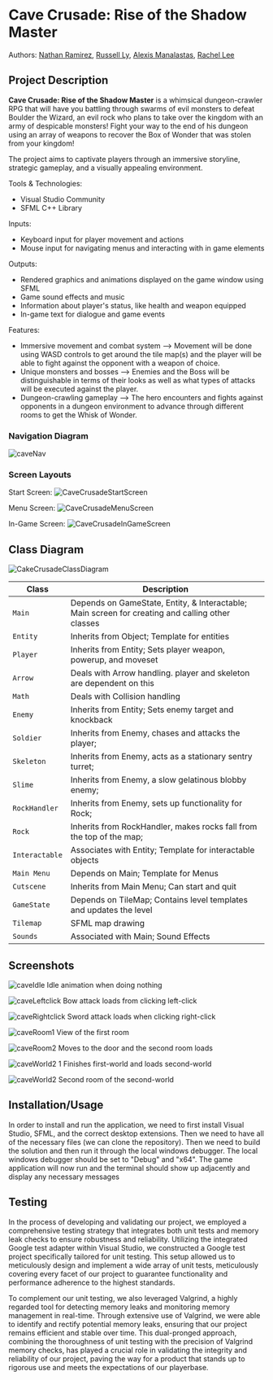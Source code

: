 # Cave Crusade: Rise of the Shadow Master
 Authors: [Nathan Ramirez](https://github.com/ramirez-nathan), 
            [Russell Ly](https://github.com/Ampherost), 
            [Alexis Manalastas](https://github.com/amana032), 
            [Rachel Lee](https://github.com/rache11ee)

## Project Description
 **Cave Crusade: Rise of the Shadow Master** is a whimsical dungeon-crawler RPG that will have you battling through swarms of evil monsters to defeat Boulder the Wizard, an evil rock who plans to take over the kingdom with an army of despicable monsters! Fight your way to the end of his dungeon using an array of weapons to recover the Box of Wonder that was stolen from your kingdom! 

The project aims to captivate players through an immersive storyline, strategic gameplay, and a visually appealing environment.

 Tools & Technologies:
* Visual Studio Community
* SFML C++ Library

 Inputs:
* Keyboard input for player movement and actions
* Mouse input for navigating menus and interacting with in game elements

 Outputs:
* Rendered graphics and animations displayed on the game window using SFML
* Game sound effects and music
* Information about player's status, like health and weapon equipped
* In-game text for dialogue and game events 

 Features:
 * Immersive movement and combat system --> Movement will be done using WASD controls to get around the tile map(s) and the player will be able to fight against the opponent with a weapon of choice.
 * Unique monsters and bosses --> Enemies and the Boss will be distinguishable in terms of their looks as well as what types of attacks will be executed against the player.
 * Dungeon-crawling gameplay --> The hero encounters and fights against opponents in a dungeon environment to advance through different rooms to get the Whisk of Wonder.

### Navigation Diagram
![caveNav](https://github.com/cs100/final-project-amana032-rlee205-rly014-nrami112/assets/156261930/e50224f3-62bc-40a0-8f93-a95e0ea631a8)


### Screen Layouts
Start Screen:
![CaveCrusadeStartScreen](https://github.com/cs100/final-project-amana032-rlee205-rly014-nrami112/assets/136412424/04672150-48c8-4f90-b208-026b84f8847f)

Menu Screen: 
![CaveCrusadeMenuScreen](https://github.com/cs100/final-project-amana032-rlee205-rly014-nrami112/assets/136412424/99c0eaeb-a8a6-4b30-8d0e-24a48d2c6bed)

In-Game Screen:
![CaveCrusadeInGameScreen](https://github.com/cs100/final-project-amana032-rlee205-rly014-nrami112/assets/136412424/6cd9e566-1971-4390-891e-0a0d6bc4eecc)

## Class Diagram
![CakeCrusadeClassDiagram](https://github.com/cs100/final-project-amana032-rlee205-rly014-nrami112/assets/136412424/d2a5c061-6ec1-4a4d-84b2-7e3b3b2f16b1)

| Class | Description |
| --- | --- |
| `Main` | Depends on GameState, Entity, & Interactable; Main screen for creating and calling other classes |
| `Entity` | Inherits from Object; Template for entities |
| `Player` | Inherits from Entity; Sets player weapon, powerup, and moveset |
| `Arrow` | Deals with Arrow handling. player and skeleton are dependent on this | 
| `Math` | Deals with Collision handling |
| `Enemy` | Inherits from Entity; Sets enemy target and knockback |
| `Soldier` | Inherits from Enemy, chases and attacks the player; |
| `Skeleton` | Inherits from Enemy, acts as a stationary sentry turret; |
| `Slime` | Inherits from Enemy, a slow gelatinous blobby enemy; |
| `RockHandler` | Inherits from Enemy, sets up functionality for Rock;
| `Rock` |  Inherits from RockHandler, makes rocks fall from the top of the map; |
| `Interactable` | Associates with Entity; Template for interactable objects |
| `Main Menu` | Depends on Main; Template for Menus |
| `Cutscene` | Inherits from Main Menu; Can start and quit |
| `GameState` | Depends on TileMap; Contains level templates and updates the level |
| `Tilemap` | SFML map drawing |
| `Sounds` | Associated with Main; Sound Effects |

 
 
 ## Screenshots
 ![caveIdle](https://github.com/cs100/final-project-amana032-rlee205-rly014-nrami112/assets/156261930/933f54ef-bab4-4797-9e4c-b56ac38a5444)
 Idle animation when doing nothing

 
 ![caveLeftclick](https://github.com/cs100/final-project-amana032-rlee205-rly014-nrami112/assets/156261930/3b78b636-ab57-429c-ab3f-a9f207134d99)
 Bow attack loads from clicking left-click

 
 ![caveRightclick](https://github.com/cs100/final-project-amana032-rlee205-rly014-nrami112/assets/156261930/b5be76a1-4bef-4031-8d90-38e760646f65)
 Sword attack loads when clicking right-click

 
 ![caveRoom1](https://github.com/cs100/final-project-amana032-rlee205-rly014-nrami112/assets/156261930/627824f2-6f82-4555-98f0-087027e6e221)
 View of the first room


 ![caveRoom2](https://github.com/cs100/final-project-amana032-rlee205-rly014-nrami112/assets/156261930/268a7f72-ca3c-45fc-ba52-0fc43fccd2f8)
 Moves to the door and the second room loads

 
 ![caveWorld2 1](https://github.com/cs100/final-project-amana032-rlee205-rly014-nrami112/assets/156261930/6ada7dbe-0046-4f45-b167-6085b4b61509)
 Finishes first-world and loads second-world

 
 ![caveWorld2](https://github.com/cs100/final-project-amana032-rlee205-rly014-nrami112/assets/156261930/0c534900-1303-45f8-9ae8-248941bd6ef2)
 Second room of the second-world






 ## Installation/Usage
 In order to install and run the application, we need to first install Visual Studio, SFML, and the correct desktop extensions. Then we need to have all of the necessary files (we can clone the repository). Then we need to build the solution and then run it through the local windows debugger. The local windows debugger should be set to "Debug" and "x64". The game application will now run and the terminal should show up adjacently and display any necessary messages

 ## Testing
 
In the process of developing and validating our project, we employed a comprehensive testing strategy that integrates both unit tests and memory leak checks to ensure robustness and reliability. Utilizing the integrated Google test adapter within Visual Studio, we constructed a Google test project specifically tailored for unit testing. This setup allowed us to meticulously design and implement a wide array of unit tests, meticulously covering every facet of our project to guarantee functionality and performance adherence to the highest standards.

To complement our unit testing, we also leveraged Valgrind, a highly regarded tool for detecting memory leaks and monitoring memory management in real-time. Through extensive use of Valgrind, we were able to identify and rectify potential memory leaks, ensuring that our project remains efficient and stable over time. This dual-pronged approach, combining the thoroughness of unit testing with the precision of Valgrind memory checks, has played a crucial role in validating the integrity and reliability of our project, paving the way for a product that stands up to rigorous use and meets the expectations of our playerbase.
 
